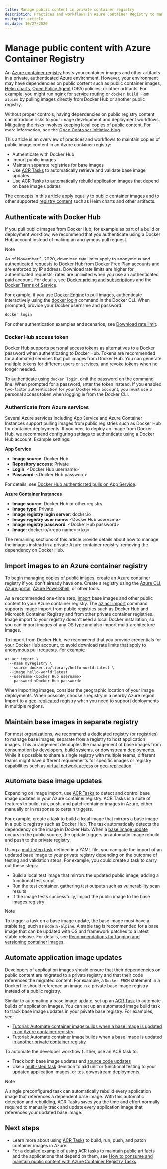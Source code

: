 ```yaml
---
title: Manage public content in private container registry
description: Practices and workflows in Azure Container Registry to manage dependencies on public images from Docker Hub and other public content
ms.topic: article
ms.date: 10/27/2020
---
```



# Manage public content with Azure Container Registry

An [Azure container registry](container-registry-intro.md) hosts your container images and other artifacts in a private, authenticated Azure environment. However, your environment may have dependencies on public content such as public container images, [Helm charts](https://helm.sh/), [Open Policy Agent](https://www.openpolicyagent.org/) (OPA) policies, or other artifacts. For example, you might run [nginx](https://hub.docker.com/_/nginx) for service routing or `docker build FROM alpine` by pulling images directly from Docker Hub or another public registry. 

Without proper controls, having dependencies on public registry content can introduce risks to your image development and deployment workflows. Mitigating the risks involves keeping local copies of public content. For more information, see the [Open Container Initiative blog](https://opencontainers.org/posts/blog/2020-10-30-consuming-public-content/). 

This article is an overview of practices and workflows to maintain copies of public image content in an Azure container registry:

* Authenticate with Docker Hub
* Import public images 
* Maintain separate registries for base images 
* Use [ACR Tasks](container-registry-tasks-overview.md) to automatically retrieve and validate base image updates
* Use ACR Tasks to automatically rebuild application images that depend on base image updates
 
The concepts in this article apply equally to public container images and to other supported [registry content](container-registry-image-formats.md) such as Helm charts and other artifacts.

## Authenticate with Docker Hub

If you pull public images from Docker Hub, for example as part of a build or deployment workflow, we recommend that you authenticate using a Docker Hub account instead of making an anonymous pull request.

> [!NOTE]
> As of November 1, 2020, download rate limits apply to anonymous and authenticated requests to Docker Hub from Docker Free Plan accounts and are enforced by IP address. Download rate limits are higher for authenticated requests; rates are unlimited when you use an authenticated paid account. For details, see [Docker pricing and subscriptions](https://www.docker.com/pricing) and the [Docker Terms of Service](https://www.docker.com/legal/docker-terms-service).

For example, if you use [Docker Engine](https://docs.docker.com/engine/) to pull images, authenticate interactively using the [docker login](https://docs.docker.com/engine/reference/commandline/login/) command in the Docker CLI. When prompted, provide your Docker username and password.

```bash
docker login
```

For other authentication examples and scenarios, see [Download rate limit](https://docs.docker.com/docker-hub/download-rate-limit/).

### Docker Hub access token

Docker Hub supports [personal access tokens](https://docs.docker.com/docker-hub/access-tokens/) as alternatives to a Docker password when authenticating to Docker Hub. Tokens are recommended for automated services that pull images from Docker Hub. You can generate multiple tokens for different users or services, and revoke tokens when no longer needed.

To authenticate using `docker login`, omit the password on the command line. When prompted for a password, enter the token instead. If you enabled two-factor authentication for your Docker Hub account, you must use a personal access token when logging in from the Docker CLI.

### Authenticate from Azure services

Several Azure services including App Service and Azure Container Instances support pulling images from public registries such as Docker Hub for container deployments. If you need to deploy an image from Docker Hub, we recommend configuring settings to authenticate using a Docker Hub account. Example settings:

**App Service**

* **Image source**: Docker Hub
* **Repository access**: Private
* **Login**: \<Docker Hub username>
* **Password**: \<Docker Hub password>

For details, see [Docker Hub authenticated pulls on App Service](https://azure.github.io/AppService/2020/10/15/Docker-Hub-authenticated-pulls-on-App-Service.html).

**Azure Container Instances**

* **Image source**: Docker Hub or other registry
* **Image type**: Private
* **Image registry login server**: docker.io
* **Image registry user name**: \<Docker Hub username>
* **Image registry password**: \<Docker Hub password>
* **Image**: docker.io/\<repo name\>:\<tag>

The remaining sections of this article provide details about how to manage the images instead in a private Azure container registry, removing the dependency on Docker Hub. 

## Import images to an Azure container registry
 
To begin managing copies of public images, create an Azure container registry if you don't already have one. Create a registry using the [Azure CLI](container-registry-get-started-azure-cli.md), [Azure portal](container-registry-get-started-portal.md), [Azure PowerShell](container-registry-get-started-powershell.md), or other tools. 

As a recommended one-time step, [import](container-registry-import-images.md) base images and other public content to your Azure container registry. The [az acr import](/cli/azure/acr#az_acr_import) command supports image import from public registries such as Docker Hub and Microsoft Container Registry and from other private container registries. Image import to your registry doesn't need a local Docker installation, so you can import images of any OS type and also import multi-architecture images. 

To import from Docker Hub, we recommend that you provide credentials for your Docker Hub account, to avoid download rate limits that apply to anonymous pull requests. For example:

```azurecli
az acr import \
  --name myregistry \
  --source docker.io/library/hello-world:latest \
  --image hello-world:latest
  --username <Docker Hub username>
  --password <Docker Hub password>
```
 
When importing images, consider the geographic location of your image deployments. When possible, choose a registry in a nearby Azure region. Import to a [geo-replicated](container-registry-geo-replication.md) registry when you need to support deployments in multiple regions.

## Maintain base images in separate registry
 
For most organizations, we recommend a dedicated registry (or registries) to manage base images, separate from a registry to host application images. This arrangement decouples the management of base images from consumption by developers, build systems, or downstream deployments. While it's possible to share a single registry with multiple teams, different teams might have different requirements for specific images or registry capabilities such as [virtual network access](container-registry-private-link.md) or [geo-replication](container-registry-geo-replication.md).

## Automate base image updates

Expanding on image import, use [ACR Tasks](container-registry-tasks-overview.md) to detect and control base image updates in your Azure container registry. ACR Tasks is a suite of features to build, run, push, and patch container images in Azure, either manually or in response to certain triggers. 

For example, create a task to build a local image that mirrors a base image in a public registry such as Docker Hub. The task automatically detects the dependency on the image in Docker Hub. When a [base image update](container-registry-tasks-base-images.md) occurs in the public source, the update triggers an automatic image rebuild and push to the private registry. 

Using a [multi-step task](container-registry-tasks-multi-step.md) defined in a YAML file, you can gate the import of an updated base image to your private registry depending on the outcome of testing and validation steps. For example, you could create a task to carry out these steps:

* Build a local test image that mirrors the updated public image, adding a functional test script
* Run the test container, gathering test outputs such as vulnerability scan results
* If the image tests successfully, import the public image to the base images registry

> [!NOTE]
> To trigger a task on a base image update, the base image must have a stable tag, such as `node:9-alpine`. A stable tag is recommended for a base image that can be updated with OS and framework patches to a latest stable release. For details, see [Recommendations for tagging and versioning container images](container-registry-image-tag-version.md).

## Automate application image updates

Developers of application images should ensure that their dependencies on public content are migrated to a private registry and that their code references the migrated content. For example, a `Docker FROM` statement in a Dockerfile should reference an image in a private base image registry instead of a public registry. 

Similar to automating a base image update, set up an [ACR Task](container-registry-tasks-overview.md) to automate builds of application images. You can set up an automated image build task to track base image updates in your private base registry. For examples, see:

* [Tutorial: Automate container image builds when a base image is updated in an Azure container registry](container-registry-tutorial-base-image-update.md)
* [Tutorial: Automate container image builds when a base image is updated in another private container registry](container-registry-tutorial-private-base-image-update.md)

 To automate the developer workflow further, use an ACR task to:

* Track both base image updates and [source code updates](container-registry-tasks-overview.md#trigger-task-on-source-code-update)
* Use a [multi-step task](container-registry-tasks-multi-step.md) deinition to add unit or functional testing to your updated application images, or test downstream deployments.

> [!NOTE]
> A single preconfigured task can automatically rebuild every application image that references a dependent base image. With this automatic detection and rebuilding, ACR Tasks saves you the time and effort normally required to manually track and update every application image that references your updated base image.
 
## Next steps
 
* Learn more about using [ACR Tasks](container-registry-tasks-overview.md) to build, run, push, and patch container images in Azure.
* For a detailed example of using ACR tasks to maintain public artifacts and the applications that depend on them, see [How to consume and maintain public content with Azure Container Registry Tasks](https://github.com/SteveLasker/azure-docs/blob/consuming-public-content/articles/container-registry/container-registry-consuming-public-content.md)
